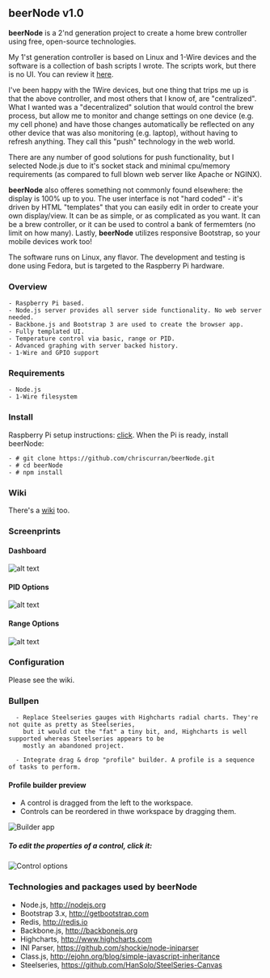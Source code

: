 ## beerNode v1.0

**beerNode** is a 2'nd generation project to create a home brew controller using
free, open-source technologies.

My 1'st generation controller is based on Linux and 1-Wire devices and the
software is a collection of bash scripts I wrote. The scripts work, but there
is no UI. You can review it [here](http://www.homebrewtalk.com/f51/monitoring-controlling-linux-cheap-240955).

I've been happy with the 1Wire devices, but one thing that trips me up is that
the above controller, and most others that I know of, are "centralized". What
I wanted was a "decentralized" solution that would control the brew process,
but allow me to monitor and change settings on one device (e.g. my cell phone)
and have those changes automatically be reflected on any other device that was
also monitoring (e.g. laptop), without having to refresh anything. They call
this "push" technology in the web world.

There are any number of good solutions for push functionality, but I selected
Node.js due to it's socket stack and minimal cpu/memory requirements (as
compared to full blown web server like Apache or NGINX).

**beerNode** also offeres something not commonly found elsewhere: the display 
is 100% up to you. The user interface is not "hard coded" - it's driven by 
HTML "templates" that you can easily edit in order to create your own display/view. 
It can be as simple, or as complicated as you want. It can be a brew controller, 
or it can be used to control a bank of fermemters (no limit on how many). 
Lastly, **beerNode** utilizes responsive Bootstrap, so your mobile devices work too!

The software runs on Linux, any flavor. The development and testing is done
using Fedora, but is targeted to the Raspberry Pi hardware. 

### Overview
	- Raspberry Pi based.
	- Node.js server provides all server side functionality. No web server needed.
	- Backbone.js and Bootstrap 3 are used to create the browser app.
	- Fully templated UI.
	- Temperature control via basic, range or PID.
	- Advanced graphing with server backed history.
	- 1-Wire and GPIO support


### Requirements

	- Node.js 
	- 1-Wire filesystem
	

### Install
Raspberry Pi setup instructions: [click](https://github.com/chriscurran/beerNode/wiki/Setup-your-Raspberry-Pi). When the Pi is ready, install beerNode:

	- # git clone https://github.com/chriscurran/beerNode.git
	- # cd beerNode
	- # npm install

### Wiki
There's a [wiki](https://github.com/chriscurran/beerNode/wiki) too.



### Screenprints
#### Dashboard
![alt text](http://www.planetcurran.com/beer/beerNode/dashboard-00.png "Dashboard")

#### PID Options
![alt text](http://www.planetcurran.com/beer/beerNode/1820-options.png "PID Options")

#### Range Options
![alt text](http://www.planetcurran.com/beer/beerNode/1820-range.png "Range Options")


### Configuration

Please see the wiki.


### Bullpen

      - Replace Steelseries gauges with Highcharts radial charts. They're not quite as pretty as Steelseries,
		but it would cut the "fat" a tiny bit, and, Highcharts is well supported whereas Steelseries appears to be 
		mostly an abandoned project.

      - Integrate drag & drop "profile" builder. A profile is a sequence of tasks to perform.


#### Profile builder preview

 - A control is dragged from the left to the workspace. 
 - Controls can be reordered in thwe workspace by dragging them.

![Builder app](http://www.planetcurran.com/beer/beerNode/builder-main-00.png)


##### To edit the properties of a control, click it:

![Control options](http://www.planetcurran.com/beer/beerNode/builder-control-00.png)


### Technologies and packages used by beerNode

 - Node.js, http://nodejs.org
 - Bootstrap 3.x, http://getbootstrap.com
 - Redis, http://redis.io
 - Backbone.js, http://backbonejs.org
 - Highcharts, http://www.highcharts.com
 - INI Parser, https://github.com/shockie/node-iniparser
 - Class.js, http://ejohn.org/blog/simple-javascript-inheritance
 - Steelseries, https://github.com/HanSolo/SteelSeries-Canvas
